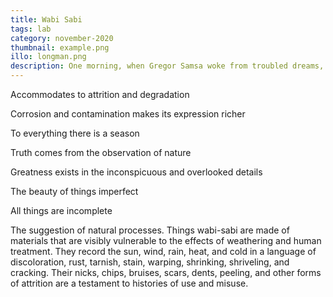 ```yaml
---
title: Wabi Sabi
tags: lab
category: november-2020
thumbnail: example.png
illo: longman.png
description: One morning, when Gregor Samsa woke from troubled dreams, he found himself transformed in his bed into a horrible vermin. He lay on his armour-like back, and if he lifted his head a little he could see his brown belly, slightly domed and divided by arches into stiff sections.
---
```


Accommodates to attrition and degradation

Corrosion and contamination makes its expression richer

To everything there is a season

Truth comes from the observation of nature

Greatness exists in the inconspicuous and overlooked details

The beauty of things imperfect

All things are incomplete

The suggestion of natural processes. Things wabi-sabi are made of materials that are visibly vulnerable to the effects of weathering and human treatment. They record the sun, wind, rain, heat, and cold in a language of discoloration, rust, tarnish, stain, warping, shrinking, shriveling, and cracking. Their nicks, chips, bruises, scars, dents, peeling, and other forms of attrition are a testament to histories of use and misuse.